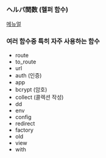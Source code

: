 ### ヘルパ関数 (헬퍼 함수)

[메뉴얼](https://readouble.com/laravel/9.x/ja/helpers.html)

### 여러 함수중 특히 자주 사용하는 함수

- route
- to_route
- url
- auth (인증)
- app
- bcrypt (암호)
- collect (콜렉션 작성)
- dd
- env
- config
- redirect
- factory
- old
- view
- with